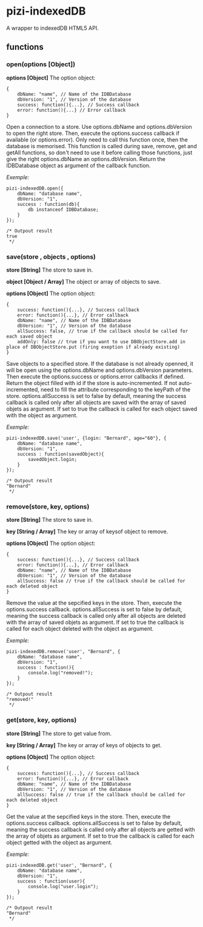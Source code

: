 # pizi-indexedDB

A wrapper to indexedDB HTML5 API. 

## functions

### open(options   [Object])

**options [Object]** The option object:

	{
		dbName: "name", // Name of the IDBDatabase
		dbVersion: "1", // Version of the database
		success: function(){...}, // Success callback
		error: function(){...} // Error callback
	} 

Open a connection to a store. Use options.dbName and options.dbVersion to open the right store. Then, execute the options.success callback if available (or options.error). Only need to call this function once, then the database is memorised. This function is called during save, remove, get and getAll functions, so don't need to use it before calling those functions, just give the right options.dbName an options.dbVersion. Return the IDBDatabase object as argument of the callback function.

_Exemple:_

	pizi-indexedDB.open({
		dbName: "database name",
		dbVersion: "1",
		success : function(db){
			db instanceof IDBDatabase;
		}
	});

	/* Outpout result
	true
	 */
	
### save(store , objects , options)

**store [String]** The store to save in.

**object [Object / Array]** The object or array of objects to save.

**options [Object]** The option object:

	{
		success: function(){...}, // Success callback
		error: function(){...}, // Error callback
		dbName: "name", // Name of the IDBDatabase
		dbVersion: "1", // Version of the database
		allSuccess: false, // true if the callback should be called for each saved object
		addOnly: false // true if you want to use DBObjectStore.add in place of DBObjectStore.put (firing exeption if already existing)
	} 

Save objects to a specified store. If the database is not already openned, it will be open using the options.dbName and options.dbVersion parameters. Then execute the options.success or options.error callbacks if defined. Return the object filled with id if the store is auto-incremented. If not auto-incremented, need to fill the attribute corresponding to the keyPath of the store. options.allSuccess is set to false by default, meaning the success callback is called only after all objects are saved with the array of saved objets as argument. If set to true the callback is called for each object saved with the object as argument.

_Exemple:_

	pizi-indexedDB.save('user', {login: "Bernard", age="60"}, {
		dbName: "database name",
		dbVersion: "1",
		success : function(savedObject){
			savedObject.login;
		}
	});

	/* Outpout result
	"Bernard"
	 */
	
### remove(store, key, options)


**store [String]** The store to save in.

**key [String / Array]** The key or array of keysof object to remove.

**options [Object]** The option object:

	{
		success: function(){...}, // Success callback
		error: function(){...}, // Error callback
		dbName: "name", // Name of the IDBDatabase
		dbVersion: "1", // Version of the database
		allSuccess: false // true if the callback should be called for each deleted object
	} 

Remove the value at the sepcified keys in the store. Then, execute the options.success callback. options.allSuccess is set to false by default, meaning the success callback is called only after all objects are deleted with the array of saved objets as argument. If set to true the callback is called for each object deleted with the object as argument.

_Exemple:_

	pizi-indexedDB.remove('user', "Bernard", {
		dbName: "database name",
		dbVersion: "1",
		success : function(){
			console.log("removed!");
		}
	});

	/* Outpout result
	"removed!"
	 */

### get(store, key, options)


**store [String]** The store to get value from.

**key [String / Array]** The key or array of keys of objects to get.

**options [Object]** The option object:

	{
		success: function(){...}, // Success callback
		error: function(){...}, // Error callback
		dbName: "name", // Name of the IDBDatabase
		dbVersion: "1", // Version of the database
		allSuccess: false // true if the callback should be called for each deleted object
	} 

Get the value at the sepcified keys in the store. Then, execute the options.success callback. options.allSuccess is set to false by default, meaning the success callback is called only after all objects are getted with the array of objets as argument. If set to true the callback is called for each object getted with the object as argument.

_Exemple:_

	pizi-indexedDB.get('user', "Bernard", {
		dbName: "database name",
		dbVersion: "1",
		success : function(user){
			console.log("user.login");
		}
	});

	/* Outpout result
	"Bernard"
	 */